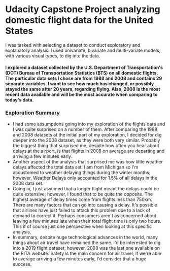 # Udacity Capstone Project analyzing domestic flight data for the United States
I was tasked with selecting a dataset to conduct exploratory and explanatory analysis.  I used univariate, bivariate and multi-variate models, with various visual types, to dig into the data.
#### I explored a dataset collected by the U.S. Department of Transportation's (DOT) Bureau of Transportation Statistics (BTS) on all domestic flights. The particular data sets I chose are from 1988 and 2008 and contains 29 separate variables. I want to see how much has changed, or possibly stayed the same after 20 years, regarding flying. Also, 2008 is the most recent data available and will be the most accurate when comparing to today's data.

### Exploration Summary
- I had some assumptions going into my exploration of the flights data and I was quite surprised on a number of them. After comparing the 1988 and 2008 datasets at the initial part of my exploration, I decided for dig deeper into the 2008 dataset, as they were both very similar. Probably the biggest thing that surprised me, despite how often you hear about delays at the airport, is that flights in 2008 on average are departing and arriving a few minutes early.
- Another aspect of the analysis that surprised me was how little weather delays affected the total data set. I am from Michigan so I'm accustomed to weather delaying things during the winter months; however, Weather Delays only accounted for 1.5% of all delays in the 2008 data set.
- Going in, I just assumed that a longer flight meant the delays could be quite extensive; however, I found that to be quite the opposite. The highest average of delay times come from flights less than 750km. There are many factors that can go into causing a delay. It's possible that airlines have just failed to attack this problem due to a lack of demand to correct it. Perhaps consumers aren't as concerned about leaving a few minutes late when their total flight time is only two hours. This if of course just one perspective when looking at this specific analysis.
- In summary, despite huge technological advances in the world, many things about air travel have remained the same. I'd be interested to dig into a 2019 flight dataset; however, 2008 was the last one available on the RITA website. Safety is the main concern for air travel; if we're able to average arriving a few minutes early, I'd consider that a huge success.
